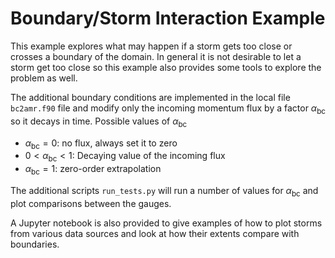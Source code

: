 # Boundary/Storm Interaction Example

This example explores what may happen if a storm gets too close or crosses a
boundary of the domain.  In general it is not desirable to let a storm get too
close so this example also provides some tools to explore the problem as
well. 

The additional boundary conditions are implemented in the local file
`bc2amr.f90` file and modify only the incoming momentum flux by a factor
$\alpha_{\text{bc}}$ so it decays in time.  Possible values of 
$\alpha_{\text{bc}}$
 - $\alpha_{\text{bc}} = 0$: no flux, always set it to zero
 - $0 < \alpha_{\text{bc}} < 1$: Decaying value of the incoming flux
 - $\alpha_{\text{bc}}=1$: zero-order extrapolation

The additional scripts `run_tests.py` will run a number of values for 
$\alpha_{\text{bc}}$ and plot comparisons between the gauges.

A Jupyter notebook is also provided to give examples of how to plot storms from
various data sources and look at how their extents compare with boundaries.